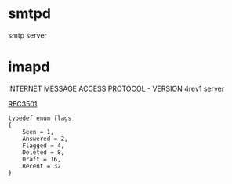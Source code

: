 # smtpd
smtp server


# imapd
INTERNET MESSAGE ACCESS PROTOCOL - VERSION 4rev1 server

[RFC3501](http://www.faqs.org/rfcs/rfc3501.html)
```
typedef enum flags
{
    Seen = 1,
    Answered = 2,
    Flagged = 4,
    Deleted = 8,
    Draft = 16,
    Recent = 32
}
```
